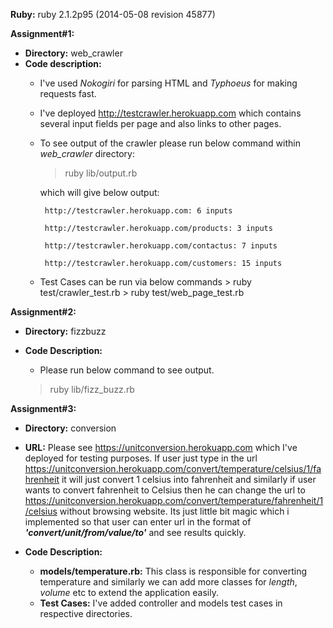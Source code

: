 **Ruby:** ruby 2.1.2p95 (2014-05-08 revision 45877)

**Assignment#1:**

 - **Directory:** web_crawler
 - **Code description:**
	 - I've used *Nokogiri* for parsing HTML and *Typhoeus* for making requests fast.
	 - I've deployed http://testcrawler.herokuapp.com which contains several input fields per page and also links to other pages.
	 - To see output of the crawler please run below command within *web_crawler* directory:
		 > ruby lib/output.rb 
		 
		 which will give below output:

    		http://testcrawler.herokuapp.com: 6 inputs

		    http://testcrawler.herokuapp.com/products: 3 inputs
		    
		    http://testcrawler.herokuapp.com/contactus: 7 inputs
		    
		    http://testcrawler.herokuapp.com/customers: 15 inputs 

	 - Test Cases can be run via below commands
			 > ruby test/crawler_test.rb 
			 > ruby test/web_page_test.rb

**Assignment#2:**

 - **Directory:** fizzbuzz
 - **Code Description:**
	 - Please run below command to see output.
	
	 > ruby lib/fizz_buzz.rb 
	 	 

**Assignment#3:**

 - **Directory:** conversion
 - **URL:**  Please see https://unitconversion.herokuapp.com which I've deployed for testing purposes. If user just type in the url https://unitconversion.herokuapp.com/convert/temperature/celsius/1/fahrenheit it will just convert 1 celsius into fahrenheit and similarly if user wants to convert fahrenheit to Celsius then he can change the url to https://unitconversion.herokuapp.com/convert/temperature/fahrenheit/1/celsius without browsing website. Its just little bit magic which i implemented so that user can enter url in the format of ***'convert/unit/from/value/to'*** and see results quickly.
 
 - **Code Description:**
	 - **models/temperature.rb:** This class is responsible for converting temperature and similarly we can add more classes for *length*, *volume* etc to extend the application easily.
	 - **Test Cases:** I've added controller and models test cases in respective directories.

	
